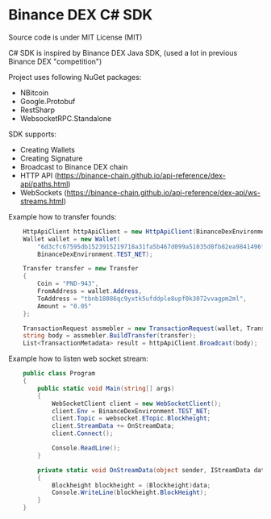 Binance DEX C# SDK
==================

Source code is under MIT License (MIT)

C# SDK is inspired by Binance DEX Java SDK, (used a lot in previous Binance DEX "competition")

Project uses following NuGet packages:
- NBitcoin
- Google.Protobuf
- RestSharp
- WebsocketRPC.Standalone

SDK supports:
- Creating Wallets
- Creating Signature
- Broadcast to Binance DEX chain
- HTTP API (https://binance-chain.github.io/api-reference/dex-api/paths.html)
- WebSockets (https://binance-chain.github.io/api-reference/dex-api/ws-streams.html)

Example how to transfer founds:

``` cs
    HttpApiClient httpApiClient = new HttpApiClient(BinanceDexEnvironment.TEST_NET);
    Wallet wallet = new Wallet(
        "6d3cfc67595db1523915219718a31fa5b467d099a51035d8fb82ea9841496f09",
        BinanceDexEnvironment.TEST_NET);

    Transfer transfer = new Transfer
    {
        Coin = "PND-943",
        FromAddress = wallet.Address,
        ToAddress = "tbnb18086qc9yxtk5ufddple8upf0k3072vvagpm2ml",
        Amount = "0.05"
    };

    TransactionRequest assmebler = new TransactionRequest(wallet, TransactionOption.DefaultInstace);
    string body = assmebler.BuildTransfer(transfer);
    List<TransactionMetadata> result = httpApiClient.Broadcast(body);
```

Example how to listen web socket stream:


``` cs
    public class Program
    {
        public static void Main(string[] args)
        {
            WebSocketClient client = new WebSocketClient();
            client.Env = BinanceDexEnvironment.TEST_NET;
            client.Topic = websocket.ETopic.Blockheight;
            client.StreamData += OnStreamData;
            client.Connect();

            Console.ReadLine();
        }

        private static void OnStreamData(object sender, IStreamData data)
        {
            Blockheight blockheight = (Blockheight)data;
            Console.WriteLine(blockheight.BlockHeight);
        }
    }
```